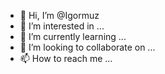 - 👋 Hi, I’m @Igormuz
- 👀 I’m interested in ...
- 🌱 I’m currently learning ...
- 💞️ I’m looking to collaborate on ...
- 📫 How to reach me ...

<!---
Igormuz/Igormuz is a ✨ special ✨ repository because its `README.md` (this file) appears on your GitHub profile.
You can click the Preview link to take a look at your changes.
--->
